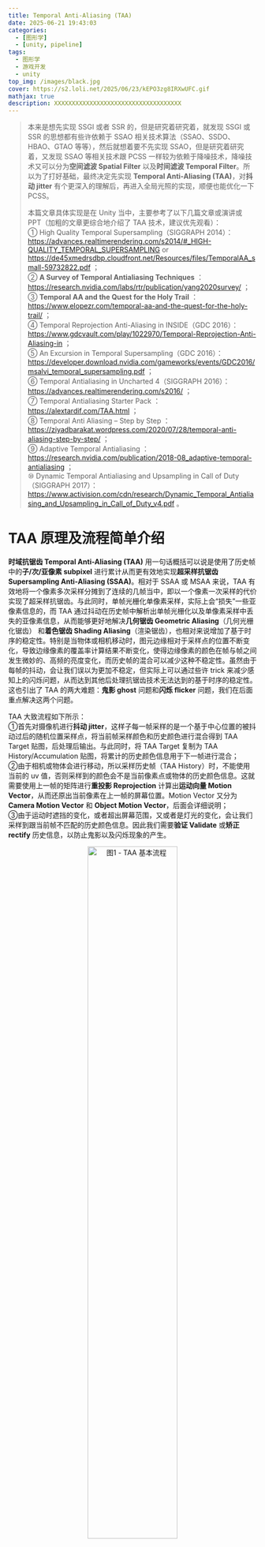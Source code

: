 ```yaml
---
title: Temporal Anti-Aliasing (TAA)
date: 2025-06-21 19:43:03
categories: 
  - [图形学]
  - [unity, pipeline]
tags:
  - 图形学
  - 游戏开发
  - unity
top_img: /images/black.jpg
cover: https://s2.loli.net/2025/06/23/kEPO3zg8IRXwUFC.gif
mathjax: true
description: XXXXXXXXXXXXXXXXXXXXXXXXXXXXXXXXXXXX
---
```


> 本来是想先实现 SSGI 或者 SSR 的，但是研究着研究着，就发现 SSGI 或 SSR 的思想都有些许依赖于 SSAO 相关技术算法（SSAO、SSDO、HBAO、GTAO 等等），然后就想着要不先实现 SSAO，但是研究着研究着，又发现 SSAO 等相关技术跟 PCSS 一样较为依赖于降噪技术，降噪技术又可以分为**空间滤波 Spatial Filter** 以及**时间滤波 Temporal Filter**。所以为了打好基础，最终决定先实现 **Temporal Anti-Aliasing (TAA)**，对**抖动 jitter** 有个更深入的理解后，再进入全局光照的实现，顺便也能优化一下 PCSS。
>   
> 本篇文章具体实现是在 Unity 当中，主要参考了以下几篇文章或演讲或 PPT（加粗的文章更综合地介绍了 TAA 技术，建议优先观看）：  
> ① High Quality Temporal Supersampling（SIGGRAPH 2014）：https://advances.realtimerendering.com/s2014/#_HIGH-QUALITY_TEMPORAL_SUPERSAMPLING or https://de45xmedrsdbp.cloudfront.net/Resources/files/TemporalAA_small-59732822.pdf ；  
> ② **A Survey of Temporal Antialiasing Techniques** ：https://research.nvidia.com/labs/rtr/publication/yang2020survey/ ；  
> ③ **Temporal AA and the Quest for the Holy Trail** ：https://www.elopezr.com/temporal-aa-and-the-quest-for-the-holy-trail/ ；  
> ④ Temporal Reprojection Anti-Aliasing in INSIDE（GDC 2016）：https://www.gdcvault.com/play/1022970/Temporal-Reprojection-Anti-Aliasing-in ；  
> ⑤ An Excursion in Temporal Supersampling（GDC 2016）：https://developer.download.nvidia.com/gameworks/events/GDC2016/msalvi_temporal_supersampling.pdf ；  
> ⑥ Temporal Antialiasing in Uncharted 4（SIGGRAPH 2016）：https://advances.realtimerendering.com/s2016/ ；  
> ⑦ Temporal Antialiasing Starter Pack ：https://alextardif.com/TAA.html ；  
> ⑧ Temporal Anti Aliasing – Step by Step ：https://ziyadbarakat.wordpress.com/2020/07/28/temporal-anti-aliasing-step-by-step/ ；  
> ⑨ Adaptive Temporal Antialiasing ：https://research.nvidia.com/publication/2018-08_adaptive-temporal-antialiasing ；  
> ⑩ Dynamic Temporal Antialiasing and Upsampling in Call of Duty（SIGGRAPH 2017）：https://www.activision.com/cdn/research/Dynamic_Temporal_Antialiasing_and_Upsampling_in_Call_of_Duty_v4.pdf 。  


# TAA 原理及流程简单介绍
**时域抗锯齿 Temporal Anti-Aliasing (TAA)** 用一句话概括可以说是使用了历史帧中的**子/次/亚像素 subpixel** 进行累计从而更有效地实现**超采样抗锯齿 Supersampling Anti-Aliasing (SSAA)**。相对于 SSAA 或 MSAA 来说，TAA 有效地将一个像素多次采样分摊到了连续的几帧当中，即以一个像素一次采样的代价实现了超采样抗锯齿。与此同时，单帧光栅化单像素采样，实际上会“损失”一些亚像素信息的，而 TAA 通过抖动在历史帧中解析出单帧光栅化以及单像素采样中丢失的亚像素信息，从而能够更好地解决**几何锯齿 Geometric Aliasing**（几何光栅化锯齿） 和**着色锯齿 Shading Aliasing**（渲染锯齿），也相对来说增加了基于时序的稳定性。特别是当物体或相机移动时，图元边缘相对于采样点的位置不断变化，导致边缘像素的覆盖率计算结果不断变化，使得边缘像素的颜色在帧与帧之间发生微妙的、高频的亮度变化，而历史帧的混合可以减少这种不稳定性。虽然由于每帧的抖动，会让我们误以为更加不稳定，但实际上可以通过些许 trick 来减少感知上的闪烁问题，从而达到其他后处理抗锯齿技术无法达到的基于时序的稳定性。这也引出了 TAA 的两大难题：**鬼影 ghost** 问题和**闪烁 flicker** 问题，我们在后面重点解决这两个问题。

TAA 大致流程如下所示：  
①首先对摄像机进行**抖动 jitter**，这样子每一帧采样的是一个基于中心位置的被抖动过后的随机位置采样点，将当前帧采样颜色和历史颜色进行混合得到 TAA Target 贴图，后处理后输出。与此同时，将 TAA Target 复制为 TAA History/Accumulation 贴图，将累计的历史颜色信息用于下一帧进行混合；  
②由于相机或物体会进行移动，所以采样历史帧（TAA History）时，不能使用当前的 uv 值，否则采样到的颜色会不是当前像素点或物体的历史颜色信息。这就需要使用上一帧的矩阵进行**重投影 Reprojection** 计算出**运动向量 Motion Vector**，从而还原出当前像素在上一帧的屏幕位置。Motion Vector 又分为 **Camera Motion Vector** 和 **Object Motion Vector**，后面会详细说明；  
③由于运动时遮挡的变化，或者超出屏幕范围，又或者是灯光的变化，会让我们采样到跟当前帧不匹配的历史颜色信息。因此我们需要**验证 Validate** 或**矫正 rectify** 历史信息，以防止鬼影以及闪烁现象的产生。

<div align="center">  
<img src="https://s2.loli.net/2025/07/06/HCp3vjaQ4tswEUq.png" width = "60%" height = "60%" alt="图1 - TAA 基本流程"/>
</div>

下面就开始介绍具体的实现方式，我们先处理静态场景的情形，即摄像机和物体都不运动：

# 累计历史样本
## 抖动 Jitter
由于我们要对一个像素内的多个**子像素 subpixel** 进行采样，故我们需要对采样点的位置进行偏移，即**抖动 Jitter**，通常情况下会使用低差异序列中的 Halton 序列，从而实现更好的抗锯齿效果。UE4 默认使用了 Halton 序列的前 8 个样本，Playdead Studios 工作室（《INSIDE》、《地狱边境》的制作厂商）在 GDC 2016 的分享中有提到使用前 16 个样本可以产生更好的效果，我也采用了这个方式。Halton 序列等低差异序列的生成就不在这里赘述了，详见《Physically Based Rendering: From Theory To Implementation》中的第八章 Sampling and Reconstruction 的第六节 [Halton Sampler](https://www.pbr-book.org/4ed/Sampling_and_Reconstruction/Halton_Sampler) 。

<div align="center">  
<img src="https://s2.loli.net/2025/07/06/Fr3pSCQuLM2fJWl.jpg" width = "50%" height = "50%" alt="图2 - Halton Squence"/>
</div>

对采样点进行偏移的方式通常是修改相机的投影矩阵，只需修改矩阵中的两个变量即可：  

    ProjectionMatrix[0][2] += ( OffsetX * 2.0f – 1.0f ) / FrameBufferSize.Width;
    ProjectionMatrix[1][2] += ( OffsetY * 2.0f – 1.0f ) / FrameBufferSize.Height;

至于为什么要对 offset 乘 2 减 1 的原因是，Halton 序列即 offset 的范围是在 (0, 1)，我们希望采样点偏移的范围是在一个像素内，即在 (-0.5, 0.5) 之间，需要对 Halton 序列减去 0.5。又因为齐次除法后得到的 NDC 坐标的 x、y 分量都在 \[-1, 1\] 之间，而得到 uv 值在 (0, 1) 之间，故需要乘以 2 消除缩放影响。具体推导如下，假设 jitter 在 (-0.5, 0.5) 之间：  

$$ P'_{clip} = M_{persp}P_{view} = \begin{bmatrix} A & 0 & 2 \times jitter.x / width & 0 \\ 0 & B & 2 \times jitter.y / height & 0 \\ 0 & 0 & C & D \\ 0 & 0 & 1\,or\, -1 & 0 \end{bmatrix} \begin{bmatrix} x \\ y \\ z \\ 1 \end{bmatrix} = \begin{bmatrix} Ax + 2 \times jitter.x / width \times z \\ By + 2 \times jitter.y / height \times z \\ ... \\ ... \end{bmatrix} $$

$$ P'_{NDC} = \left[ \cfrac {A}{z}x + \cfrac {2 \times jitter.x}{width} , \cfrac {B}{z}y + \cfrac {2 \times jitter.y}{height} , ..., ... \right] $$

$$ P'_{ScreenUV} = \left[ \cfrac {A}{2z}x + \cfrac {jitter.x}{width} + 0.5 , \cfrac {B}{2z}y + \cfrac {jitter.y}{height} + 0.5 \right] $$

要注意，原 ScreenUV 为 $\, \left[ \cfrac {A}{2z}x + 0.5, \cfrac {B}{2z}y + 0.5 \right] \,$，故偏移了 $\, \left[ \cfrac {jitter.x}{width}, \cfrac {jitter.y}{height} \right] \,$，符合我们的要求。注意上面推导的是透视投影的情况，正交投影则需改变第一行第四位，以及第二行第四位，即 \[0\]\[3\] 和 \[1\]\[3\] ：

$$ P'_{clip} = M_{ortho}P_{view} = \begin{bmatrix} A & 0 & 0 & 2 \times jitter.x / width \\ 0 & B & 0 & 2 \times jitter.y / height \\ 0 & 0 & C & D \\ 0 & 0 & 0 & 1 \end{bmatrix} \begin{bmatrix} x \\ y \\ z \\ 1 \end{bmatrix} = \begin{bmatrix} Ax + 2 \times jitter.x / width \\ By + 2 \times jitter.y / height \\ ... \\ ... \end{bmatrix} $$

$$ P'_{ScreenUV} = \left[ \cfrac {A}{2}x + \cfrac {jitter.x}{width} + 0.5 , \cfrac {B}{2}y + \cfrac {jitter.y}{height} + 0.5 \right] $$

为了方便控制偏移距离，可以给 jitter 乘以一个 jitterScale 参数，用于控制偏移的范围。得到修改的矩阵后，只需调用 `CommandBuffer.SetViewProjectionMatrices()` 即可实现抖动了，我用了一张金属度比较高的图片，方便观察闪烁现象：  

<div align="center">  
<img src="https://s2.loli.net/2025/07/08/Hl3VvTNDFPCQh7n.gif" width = "512" height = "512" alt="图3 - Jitter"/>
</div>

## Exponential Blending
接下来就是将当前帧与历史帧进行混合了，直接混合所有历史帧肯定是不现实的，因为我们没法存储所有历史数据。绝大多数 TAA 的实现采用了类似递归的方式，将所有历史帧的累加结果存储到一张贴图当作，即 TAA History/Accumulation Texture，并采用了以下公式进行混合：  

$$ f_n(p) = \alpha \cdot s_n(p) + (1 - \alpha) \cdot f_{n-1} (\pi(p)) $$

其中 $\,f_n(p)\,$ 是第 n 帧的输出颜色，$\,\alpha\,$ 是混合系数，$\,s_n(p)\,$ 是当前帧颜色，$\,f_{n-1} (\pi(p))\,$ 是经过重投影后的累计历史帧。重投影后面再考虑，这里先考虑静态场景。在这个公式下，历史帧会被不断累计，当然随着时间的流逝，单一历史帧的影响会被无限缩小。

<div align="center">  
<img src="https://s2.loli.net/2025/07/08/ANXvRKOwUabtjDl.jpg" width = "45%" height = "45%" alt="图4 - 单一历史帧随着帧数增加所占的比例变化"/>
</div>

越老的历史帧所占的比例越来越小，在大部分情况下是很好的选择，因为场景肯定会变化，大概率老的历史帧的颜色已经不在屏幕上了，但是从最小化方差的角度来看，上述选择只能算次优解。下面的表格揭示了不同帧数下，不同 $\,\alpha\,$ 对应的有效累计样本数：  

<div align="center">  
<img src="https://s2.loli.net/2025/07/08/YNvzT4HPkb29eK6.jpg" width = "45%" height = "45%" alt="图5 - 在 α = 0.1 的情况下，经过 5 帧相当于 1 个像素采样了 2 个样本；经过 10 帧，相当于 5 个样本；经过 15 帧，相当于 10 个样本；经过无限帧，相当于 19 个有效样本"/>
</div>

$\,\alpha\,$ 的值，通常的选择是 0.1。可以看到对于无限帧的情况，相当于 19x SSAA，效果还是相当不错的。在 Unity RenderGraph 创建持久化的 RT，即 TAA History，以及临时资源 TAA Target 并绘制的 C# 代码，这里就不展示了，就说一下大致流程，创建好了 TAA History 和 TAA Target 后，将 Color Attachment 作为当前帧的输入纹理，将 TAA History 作为历史帧的输入纹理，使用 Shader 或 Compute Shader 绘制出 TAA Target 后，作为 post processing 的输入纹理。与此同时，将 TAA Target 复制给 TAA History 以便下一帧使用。TAA Shader 目前的混合代码如下（我的 blend factor 是乘在 history 上的，故是 0.9）：  

    TEXTURE2D(_TAAHistory);
    float4 _TAAParams; // x: history blend factor

    float4 TAAFrag(Varyings IN) : SV_TARGET
    {
        float3 history = LOAD_TEXTURE2D_LOD(_TAAHistory, IN.positionHCS.xy, 0).xyz;
        float3 current = LOAD_TEXTURE2D_LOD(_BlitTexture, IN.positionHCS.xy, 0).xyz;
        float3 color = lerp(current, history, _TAAParams.x);
        return float4(color, 1.0);
    }

混合效果如下，为了方便观察高光闪烁问题，我又在机器人旁边加了盏红灯：  

<table><tr>
<td><img src='https://s2.loli.net/2025/07/08/JTbiFsuX9qG4Eeh.gif' width="512" alt="图6 - TAA (After Simple Exponential Blending)"></td>
<td><img src='https://s2.loli.net/2025/07/08/BonNJtUQaAZOPx9.gif' width="512" alt="图7 - NoAA"></td>
</tr></table>

可以很明显地感受到抗锯齿的效果，但也能明显地感受到闪烁问题。还有一点是，上图中可能会感觉到在 TAA 下会损失一些贴图细节，这是因为上图分辨率较小，只有 512 × 512，分辨率越高，这些现象越能得到缓解，对于现在普遍的 2k 与 4k 屏幕，这个问题不明显。

图 6 中的闪烁问题我们暂时先放着，后面再详细讨论，我们先来看看若将摄像机进行移动，图 6 会变为什么样子：  

<div align="center">  
<img src="https://s2.loli.net/2025/07/09/AktR52mKGpsdqIQ.gif" width = "512" height = "512" alt="图8 - 鬼影 Ghost 现象"/>
</div>

上图只移动了摄像机，没移动物体，可以看到传说中的鬼影问题了。这下就集齐了 TAA 的两大问题：闪烁和鬼影。闪烁问题无论静态动态都存在，动态情况下会加剧闪烁问题，而鬼影只在动态场景存在，下面我们先来处理鬼影现象。

## 重投影
鬼影现象的产生原因很简单，相机或物体的移动导致了颜色信息的位置发生了变化，而我们还在采样原来的位置。所以我们很容易可以想到，通过计算屏幕像素每帧的坐标变化，即计算**运动向量 Motion Vector**，来找到像素移动前的屏幕坐标进行采样就可以解决鬼影问题。之前有提到过 Motion Vector 分为 **Camera Motion Vector** 和 **Object Motion Vector**，因为 Object Motion Vector 的实现在工程上（Unity 有一些历史遗留问题）具有一定的困难，我们先来解决只有摄像机移动的动态情形，即 Camera Motion Vector 的情形，至于物体的移动，等闪烁和鬼影解决得差不多了之后会专门讲解。

计算 Camera Motion Vector 的方法也不难，步骤如下：  
①通过 Camera Depth Texture 获取当前像素点的深度，通过深度还原出像素点的 clip space 坐标；  
②将 clip space 通过 view-projection 的逆矩阵，反向投影至世界坐标；  
③使用上一帧的 view-projection 矩阵，投影至上一帧的屏幕 uv 坐标，与当前帧的屏幕 uv 坐标相减得到 Camera Motion Vector。  
（注意上述方法只能计算 Camera Motion Vector，Object Motion Vector 还涉及到 MVP 矩阵的 M 的变化。）

Camera Motion Vector 可以直接在 TAA 的 Shader 里计算，也可以存储在一张 RT 里并在 TAA 里采样，我这里是开了一张 RT 存储的。如果后面没有使用 Camera Motion Vector 的后处理效果，比如动态模糊，并且 TAA 只打算使用 Camera Motion Vector，不使用 Object Motion Vector，那么就没必要多开张 RT。

这里顺便提一下 Unity 工程上的问题，以下的 Shader 参数，Unity 的 Built-in Engine 不会自动上传：  

    float4x4 unity_MatrixInvP;
    float4x4 unity_MatrixInvVP;
    float4x4 _PrevViewProjMatrix; // non-jittered.
    float4x4 _NonJitteredViewProjMatrix; // non-jittered.

因为我看 URP 将上述参数放在了 UnityInput.hlsl 里面，我还以为 Unity 的 Built-in Engine 会自动上传，但是使用这些参数，会发现它们都是单位矩阵。所以 UnityInput.hlsl 里的参数，哪些会被 Built-in Engine 自动上传，哪些不会，还得自己测试一下。最后上述这些参数，还得我们自己上传，首先找个地方保留住这一帧和上一帧的各种矩阵，然后根据它们计算相关参数，代码大致如下：  

``` C#
bool isProjectionMatrixFlipped = SystemInfo.graphicsUVStartsAtTop;

Matrix4x4 viewMatrix = yCamera.perCameraData.viewMatrix;
Matrix4x4 inverseViewMatrix = viewMatrix.inverse;
Matrix4x4 gpuProjectionMatrix = GL.GetGPUProjectionMatrix(yCamera.perCameraData.jitteredProjectionMatrix, isProjectionMatrixFlipped);
Matrix4x4 inverseProjectionMatrix = gpuProjectionMatrix.inverse;
Matrix4x4 gpuNonJitterProjectionMatrix = GL.GetGPUProjectionMatrix(yCamera.perCameraData.projectionMatrix, isProjectionMatrixFlipped);
Matrix4x4 nonJitterInverseProjectionMatrix = gpuNonJitterProjectionMatrix.inverse;

Matrix4x4 inverseViewProjectionMatrix = inverseViewMatrix * inverseProjectionMatrix;
Matrix4x4 nonJitterViewProjectionMatrix = gpuNonJitterProjectionMatrix * viewMatrix;
Matrix4x4 nonJitterInverseViewProjectionMatrix = inverseViewMatrix * nonJitterInverseProjectionMatrix;

Matrix4x4 previousViewMatrix = yCamera.perCameraData.previousViewMatrix;
Matrix4x4 previousInverseViewMatrix = previousViewMatrix.inverse;
Matrix4x4 previousGPUProjectionMatrix = GL.GetGPUProjectionMatrix(yCamera.perCameraData.previousJitteredProjectionMatrix, isProjectionMatrixFlipped);
Matrix4x4 previousInverseProjectionMatrix = previousGPUProjectionMatrix.inverse;
Matrix4x4 previousGPUNonJitterProjectionMatrix = GL.GetGPUProjectionMatrix(yCamera.perCameraData.previousProjectionMatrix, isProjectionMatrixFlipped);
Matrix4x4 previousNonJitterInverseProjectionMatrix = previousGPUNonJitterProjectionMatrix.inverse;

Matrix4x4 previousViewProjectionMatrix = previousGPUProjectionMatrix * previousViewMatrix;
Matrix4x4 previousInverseViewProjectionMatrix = previousInverseViewMatrix * previousInverseProjectionMatrix;
Matrix4x4 previousNonJitterViewProjectionMatrix = previousGPUNonJitterProjectionMatrix * previousViewMatrix;
Matrix4x4 previousNonJitterInverseViewProjectionMatrix = previousInverseViewMatrix * previousNonJitterInverseProjectionMatrix;

cmd.SetGlobalMatrix(YPipelineShaderIDs.k_InverseProjectionMatrixID, inverseProjectionMatrix);
cmd.SetGlobalMatrix(YPipelineShaderIDs.k_InverseViewProjectionMatrixID, inverseViewProjectionMatrix);
cmd.SetGlobalMatrix(YPipelineShaderIDs.k_NonJitteredViewProjectionMatrixID, nonJitterViewProjectionMatrix);
cmd.SetGlobalMatrix(YPipelineShaderIDs.k_NonJitteredInverseViewProjectionMatrixID, nonJitterInverseViewProjectionMatrix);
cmd.SetGlobalMatrix(YPipelineShaderIDs.k_PreviousViewProjectionMatrixID, previousViewProjectionMatrix);
cmd.SetGlobalMatrix(YPipelineShaderIDs.k_PreviousInverseViewProjectionMatrixID, previousInverseViewProjectionMatrix);
cmd.SetGlobalMatrix(YPipelineShaderIDs.k_NonJitteredPreviousViewProjectionMatrixID, previousNonJitterViewProjectionMatrix);
cmd.SetGlobalMatrix(YPipelineShaderIDs.k_NonJitteredPreviousInverseViewProjectionMatrixID, previousNonJitterInverseViewProjectionMatrix);
```

上面代码中要注意一下的是 `GL.GetGPUProjectionMatrix` 这个 API，从 `camera.projectionMatrix` 获取到投影矩阵是 OpenGL 习惯下的矩阵，我们需要根据不同平台转换成不同的习惯下的投影矩阵，所幸 `GL.GetGPUProjectionMatrix` 可以帮我们完成这件事情。另外一点要注意的是矩阵的乘法顺序，就不再赘述了。拿到矩阵后，就可以计算 Camera Motion Vector 了，Shader 代码如下：  

> 在 DirectX 平台下，只要将 `GL.GetGPUProjectionMatrix()` 设置为 true，Unity 会将 Projection Matrix 的 y 轴翻转，这样子经过视口变换（uv 的 v 再次翻转），就统一了 OpenGL 下和 DirectX 下的 uv 了（即原点在左下角），这也是普通的 Unity Shader 中我们不用关心 uv 原点的位置的原因。但是直接绘制 RT 的 Shader 就不同了，因为此时的 uv 和 positionHCS 是我们生成的，而不是通过 Projection Matrix 计算而得，所以之前在顶点着色器中，将 uv 的 v 轴手动翻转了，positionHCS 无需手动翻转是因为视口变换会翻转。所以下面计算 Camera Motion Vector 要特别注意 uv 的方向。

    float4 GetNDCFromUVAndDepth(float2 uv, float depth)
    {
        #if UNITY_UV_STARTS_AT_TOP
            uv.y = 1.0f - uv.y;
        #else
            depth = 2.0 * depth - 1.0;
        #endif
        
        return float4(2.0 * uv - 1.0, depth, 1.0);
    }

    float3 TransformNDCToWorld(float4 NDC, float4x4 invViewProjMatrix)
    {
        float4 positionHWS = mul(invViewProjMatrix, NDC);
        return positionHWS.xyz / positionHWS.w;
    }

    float4 CameraMotionVectorFrag(Varyings IN) : SV_TARGET
    {
        float depth = LOAD_TEXTURE2D_LOD(_CameraDepthTexture, IN.positionHCS.xy, 0).r;
        float4 NDC = GetNDCFromUVAndDepth(IN.uv, depth);
        float3 currentPositionWS = TransformNDCToWorld(NDC, UNITY_MATRIX_I_VP);

        float4 currentPositionCS = mul(UNITY_MATRIX_NONJITTERED_VP, float4(currentPositionWS.xyz, 1.0));
        float4 previousPositionCS = mul(UNITY_PREV_MATRIX_NONJITTERED_VP, float4(currentPositionWS.xyz, 1.0));
        
        float2 currentPositionNDC = currentPositionCS.xy * rcp(currentPositionCS.w);
        float2 previousPositionNDC = previousPositionCS.xy * rcp(previousPositionCS.w);
        
        float2 velocity = currentPositionNDC - previousPositionNDC;
        
        #if UNITY_UV_STARTS_AT_TOP
        velocity.y = -velocity.y;
        #endif
        
        velocity *= 0.5;

        return float4(velocity, 0,0);
    }

另外要注意的是，计算 Camera Motion Vector 的时候要去除掉 jitter 的影响，否则得到的 Motion Vector 是不对的，使用了会导致画面糊，所以上面计算时，使用了 `NONJITTERED_VP` 矩阵。然后在 TAA Shader 采样时，减去 Motion Vector：  

    float4 TAAFrag(Varyings IN) : SV_TARGET
    {
        float2 velocity = LOAD_TEXTURE2D_LOD(_CameraMotionVectorTexture, IN.positionHCS.xy, 0).rg;
        
        float3 history = SAMPLE_TEXTURE2D_LOD(_TAAHistory, sampler_LinearClamp, IN.uv - velocity, 0).xyz;
        float3 current = LOAD_TEXTURE2D_LOD(_BlitTexture, IN.positionHCS.xy, 0).xyz;

        float3 color = lerp(current, history, _TAAParams.x);
        return float4(color, 1.0);
    }

注意，采样 history 时，因为要减去 velocity，得到的新 uv 值不会正好在像素中心，此时若使用 load 或者 point 采样不合理，效果也不好，会出现涂抹 smear 感，建议使用 linear 采样。但是使用 linear 采样，又会造成模糊感，这也是一个较为重要的优化地方，在其他优化技术的 History Filter 小节中会详细介绍，目前为止的效果如下：  

> 在后处理中，因为我们是绘制全屏三角形，设置了 3 个顶点 uv 值为 (0, 0)、(2, 0)、(0, 2)，当 uv 通过光栅化插值时，uv 会天然满足精确对应到纹素中心，此时和 SV_POSITION 语义的 xy 分量是对齐的，都代表纹素中心，只不过 SV_POSITION 是像素坐标。如果采样在纹素中心，此时 linear 和 point 采样得到的结果会是一样的。

<div align="center">  
<img src="https://s2.loli.net/2025/07/10/Xgvw4oALqMxWShn.gif" width = "512" height = "512" alt="图9 - After Camera Motion Vector"/>
</div>

可以看到，虽然可以看清物体了，但是还是有鬼影现象，这是由于场景中的遮挡关系发生了变化。比如上图中，在这一帧中，机器人的位置可以拿到 Motion Vector 得到上一帧中机器人的颜色进行混合，但是机器人右上位置的像素，在上一帧中被机器人遮挡，在这一帧中没被机器人遮挡，同时 Motion Vector 也为 0，那么这些像素就会混合到上一帧中机器人的颜色，从而导致鬼影。所以 Camera Motion Vector 只能消除一部分的鬼影。当然鬼影现象还会因为其他因素引起，比如灯光的变化等等，这就需要我们去验证历史数据，拒绝不能使用的历史数据。

# 验证历史样本
那么如何验证历史样本呢？一般来说，有两类验证历史样本可信度的信息，即**几何信息 geometry data** 和**颜色信息 color data**。几何信息包括物体深度、速度以及 object ID 等等。使用几何信息拒绝历史样本相对于颜色信息来说没有那么 Robust，所以这里主要详细介绍 Color Rejection，Color Rejection 可以说是 TAA 离开不了的一环。Geometry Rejection 的相关方法基本上只大致介绍一下思路，但 Velocity Rejection 我会详细说明。

## Color Rejection
### Color Clamping
Color Clamping 假设采样点周围样本对于 TAA 累计过程是有效的，历史样本如果跟当前帧样本出现较大偏差，那么历史样本就应该被拒绝。但相较于直接拒绝历史样本，Color Clamping 选择将历史样本钳制到当前帧样本周围 5 个样本或 9 个样本组成的 AABB 包围盒中：  

    float4 TAAFrag(Varyings IN) : SV_TARGET
    {
        float2 velocity = LOAD_TEXTURE2D_LOD(_CameraMotionVectorTexture, IN.positionHCS.xy, 0).rg;
        float3 history = SAMPLE_TEXTURE2D_LOD(_TAAHistory, sampler_LinearClamp, IN.uv - velocity, 0).xyz;

        float3 current = LOAD_TEXTURE2D_LOD(_BlitTexture, IN.positionHCS.xy, 0).xyz;

        float3 N = LoadOffset(_BlitTexture, IN.positionHCS.xy, int2(0, 1)).xyz;
        float3 E = LoadOffset(_BlitTexture, IN.positionHCS.xy, int2(1, 0)).xyz;
        float3 S = LoadOffset(_BlitTexture, IN.positionHCS.xy, int2(0, -1)).xyz;
        float3 W = LoadOffset(_BlitTexture, IN.positionHCS.xy, int2(-1, 0)).xyz;
        #if _TAA_SAMPLE_3X3
        float3 NW = LoadOffset(_BlitTexture, IN.positionHCS.xy, int2(-1, 1)).xyz;
        float3 NE = LoadOffset(_BlitTexture, IN.positionHCS.xy, int2(1, 1)).xyz;
        float3 SW = LoadOffset(_BlitTexture, IN.positionHCS.xy, int2(-1, -1)).xyz;
        float3 SE = LoadOffset(_BlitTexture, IN.positionHCS.xy, int2(1, -1)).xyz;
        #endif

		float3 min = min(current, min(N, min(E, min(S, W))));
		float3 max = max(current, max(N, max(E, max(S, W))));
        #if _TAA_SAMPLE_3X3
        min = min(min, min(NW, min(NE, min(SW, SE))));
        max = max(max, max(NW, max(NE, max(SW, SE))));
        #endif
        
        history = clamp(history, min, max);
        float3 color = lerp(current, history, _TAAParams.x);
        return float4(color, 1.0);
    }

由于临近采样点的亮度变化可能会很大，这会导致 AABB 包围盒很大，从而重现鬼影现象。Epic Games 的 Karis 在 SIGGRAPH 2014 的演讲 [High Quality Temporal Supersampling](https://de45xmedrsdbp.cloudfront.net/Resources/files/TemporalAA_small-59732822.pdf) 有提到使用 **YCoCg** 色彩空间可以使 AABB 包围盒更加紧致，因为它将颜色的色度 Chroma（即 Co, Cg 通道）从亮度（Y 通道）分离了出来，而亮度往往占据颜色差值的主导地位。

> YCoCg 色彩空间包含 Y、Co、Cg 三个通道，分别对应亮度、绿色色度（chrominance green）和橙色色度（chrominance orange）。  

YCoCg 到 RGB 的转换是线性变换，代码如下：  

    float3 RGB2YCoCg(float3 rgb) {
        return float3(
                rgb.x/4.0 + rgb.y/2.0 + rgb.z/4.0,
                rgb.x/2.0 - rgb.z/2.0,
                -rgb.x/4.0 + rgb.y/2.0 - rgb.z/4.0);
    }

    float3 YCoCg2RGB(float3 YCoCg) {
        return float3(
                YCoCg.x + YCoCg.y - YCoCg.z,
                YCoCg.x + YCoCg.z,
                YCoCg.x - YCoCg.y - YCoCg.z);
    }

最后 YCoCg 色彩空间下的 3X3 的 9 个样本的 Color Clamping 的结果如下：  

<div align="center">  
<img src="https://s2.loli.net/2025/07/11/3IAFVrQbg6X4ZtE.gif" width = "512" height = "512" alt="图10 - After Color Clamping"/>
</div>

其实这样子 TAA 已经勉强成形了，后面的技术的目的都是进一步优化 TAA 以减少鬼影和闪烁问题。

### Color Clipping
Color Clipping 可以说是 Color Clamping 的进阶版本，用一张图可以概括它们的区别：  

<div align="center">  
<img src="https://s2.loli.net/2025/07/11/Nq6mJQIWw2z3clg.jpg" width = "30%" height = "30%" alt="图11 - AABB clipping and clamping"/>
</div>

我在网上找到有两种 Color Clipping 的实现方法，一种是 UE4 中的实现，一种是 [Playdead](https://github.com/playdeadgames/temporal/blob/4795aa0007d464371abe60b7b28a1cf893a4e349/Assets/Shaders/TemporalReprojection.shader) 的实现（它在 GDC 2016 的演讲：[Temporal Reprojection Antialiasing in INSIDE](https://www.gdcvault.com/play/1022970/Temporal-Reprojection-Anti-Aliasing-in)）。UE4 的实现我没在网上找到具体的来源，虽然是开源的，但是登录 Github 还要 Epic 账号才能查看，比较麻烦，而且网上也有很多人已经将这些代码摘抄下来了。Unity 的 [HDRP](https://github.com/Unity-Technologies/Graphics/blob/master/Packages/com.unity.render-pipelines.high-definition/Runtime/PostProcessing/Shaders/TemporalAntialiasing.hlsl) 里面这两种实现也都有，可以直接查看。

#### Playdead 的 Clip to AABB Center
Playdead 分享的库中的源代码如下：  

    float4 clip_aabb(float3 aabb_min, float3 aabb_max, float4 p, float4 q)
    {
        // note: only clips towards aabb center (but fast!)
        float3 p_clip = 0.5 * (aabb_max + aabb_min);
        float3 e_clip = 0.5 * (aabb_max - aabb_min) + FLT_EPS;

        float4 v_clip = q - float4(p_clip, p.w);
        float3 v_unit = v_clip.xyz / e_clip;
        float3 a_unit = abs(v_unit);
        float ma_unit = max(a_unit.x, max(a_unit.y, a_unit.z));

        if (ma_unit > 1.0)
            return float4(p_clip, p.w) + v_clip / ma_unit;
        else
            return q;// point inside aabb
    }

其中 q 是 history，这个 p 不用管它，影响不到颜色。Playdead 的命名很难看懂，p_clip 就是 AABB center，e_clip 就是 AABB extent，FLT_EPS 是最小浮点数，防止除 0 的。v_clip 就是 history 到 AABB center 的距离（或向量），v_unit 就是 history 到 AABB center 的距离除以 AABB 边缘到 AABB center 的距离，它是一个距离倍数。只要这个距离倍数有一个分量大于 1 了，则认为需要 Clip，重新计算 history，计算方式为 AABB center 加上使用最大距离倍数缩放后的 v_clip。可以看到该方法是从 AABB center 出发的 Clip，因此我觉得从逻辑上来说，效果应该是不如 UE4 的实现的（虽然我也看不出来哪个效果更好，笑 ^_^），效果如下：  

<div align="center">  
<img src="https://s2.loli.net/2025/07/11/1FzUWbOJwC7LRrd.gif" width = "512" height = "512" alt="图12 - Clip to AABB Center"/>
</div>

反正我是没看出来和 Color Clamping 的区别，不知道其他运动剧烈或者边缘亮度差距较大的物体的效果区别明不明显。

#### UE4 的 Clip to Filtered Color
我在网上找到不同人摘抄的这段 UE4 的代码，计算方式可能略有不同，但逻辑都是一样的，跟 Unity HDRP 里的也差不多：  

    float3 ClipToFiltered(float3 NeighborMin, float3 NeighborMax, float3 Filtered, float3 History)
    {
        float3 Center  = 0.5 * (NeighborMax + NeighborMin);
        float3 Extents = 0.5 * (NeighborMax - NeighborMin);

        float3 RayDir = Filtered - History;
        float3 RayPos = History - Center;
        RayDir = abs(RayDir) < (1.0/65536.0) ? (1.0/65536.0) : RayDir;
        float3 InvDir = rcp(RayDir);
        float3 MaxIntersect = (Extents - RayPos)  * InvDir;
        float3 MinIntersect = -(Extents + RayPos) * InvDir;
        float3 EnterIntersect = min(MinIntersect, MaxIntersect);
        float ClipBlend = max3(EnterIntersect.x, EnterIntersect.y, EnterIntersect.z);
        ClipBlend = saturate(ClipBlend);
        return lerp(history, filtered, ClipBlend);
    }

TODO：写一下上面代码逻辑

因为要使用预过滤的当前帧中间颜色值，我先用没过滤的中间颜色值替代了，预过滤在其他优化技术中详细说明，现在效果如下：  

<div align="center">  
<img src="https://s2.loli.net/2025/07/11/YgpwKOy23VFnm5i.gif" width = "512" height = "512" alt="图13 - Clip to Filtered Color"/>
</div>

还是没看出来区别，但是从理论上来说，应该是 Clip to Filtered Color 是最好的。

### Variance Clipping

Convex Hull 凸包

## Geometry Rejection
①**Depth Rejection**：这个方法假设每帧之间的深度不会发生显著变化，深度变化较大的不属于同一像素点。要实现该方法，需要存储上一帧的深度纹理。这个方法可能比较适用于特殊的游戏，例如《这是我的战争》（This War of Mine）这样的 3d 横板游戏，因为镜头以平移为主，深度不会发生较大变化。但可想而知，这个方法对于一般的 3d 游戏相对来说没有这么好用。  
②**Stencil Rejection**：顽皮狗在 SIGGRAPH 2016 的演讲 [Temporal Antialiasing in Uncharted 4](https://advances.realtimerendering.com/s2016/) 有介绍这一方法的使用，大致意思就是对于一些主要渲染物体，比如人物，使用 Stencil Buffer 存储模板值，也要保留上一帧的 Stencil Buffer，进行比较，不同模板值的不是同一物体，此时只采样当前帧颜色，不混合历史帧。这个方法我觉得比较适用于屏幕长期占用着主要渲染物体的游戏，比如第三人称游戏或者赛车游戏等等。  
③**Velocity Rejection**：

### Velocity Rejection

# 其他优化技术
## 闪烁优化

### Prefilter

### Luma Weighted Exponential Blending
这里顺便讨论一下 TAA 在 Pipeline 的位置问题，上面将 TAA 放置在了所有后处理之前，即是在 HDR 线性空间下进行的。在这样的情况下，物体或相机移动，会导致物体的高光计算的剧烈变化，从而导致高光的闪烁问题。可能有人会说为什么不把 TAA 放在 Tone Mapping 之后，这样子就能解决闪烁问题。因为 bloom 或者 lens flare 效果可能会增大因高亮度颜色产生的 alias 问题，TAA 放在 Tone Mapping 之后的话 bloom 闪烁问题也会比较严重。还有一点是在 Tone Mapping 之前，相对来说更物理正确，因为 Tone Mapping 之前是线性空间，之后是非线性空间。但是的确 TAA 在 LDR 下的效果会比 HDR 下要好，这就产生了一个妥协的办法，即类似于 Bloom 中的解决方案，使用 Karis Average 来混合当前帧与历史帧从而缓解这个运动状态下的 bloom 闪烁现象，如下：

$$ w(c) = \cfrac {1} {1 + Luminance(c)} $$

代码如下：  

    float3 LumaExponentialAccumulation(float3 history, float3 current, float blendFactor)
    {
        float historyLuma = Luminance(history);
        float currentLuma = Luminance(current);
        float historyLumaWeight = rcp(historyLuma + 1.0);
        float currentLumaWeight = rcp(currentLuma + 1.0);
        float weightSum = lerp(currentLumaWeight, historyLumaWeight, blendFactor);
        float3 blendColor = lerp(current * currentLumaWeight, history * historyLumaWeight, blendFactor);
        return blendColor / weightSum;
    }

上述方法在静态场景中几乎看不出差别，就是能感觉到高光变暗了，并不能解决图 6 中的闪烁问题。但是在运动场景中，确实能减少一部分的高光闪烁问题，至于需不需要使用看项目需求吧。

### Dynamic/Adaptive Blending

### Closest Depth Velocity

### History Filter

# Object Motion Vector

# Upsampling / Super-Resolution